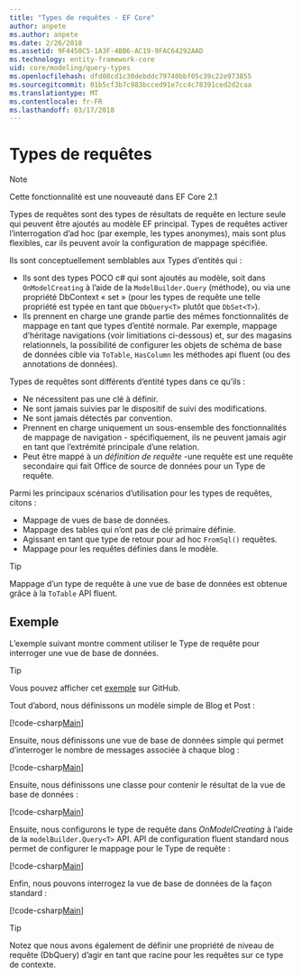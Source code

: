 ```yaml
---
title: "Types de requêtes - EF Core"
author: anpete
ms.author: anpete
ms.date: 2/26/2018
ms.assetid: 9F4450C5-1A3F-4BB6-AC19-9FAC64292AAD
ms.technology: entity-framework-core
uid: core/modeling/query-types
ms.openlocfilehash: dfd08cd1c30debddc79740bbf05c39c22e973855
ms.sourcegitcommit: 01b5cf3b7c983bcced91e7cc4c78391ced2d2caa
ms.translationtype: MT
ms.contentlocale: fr-FR
ms.lasthandoff: 03/17/2018
---
```

# <a name="query-types"></a>Types de requêtes
> [!NOTE]
> Cette fonctionnalité est une nouveauté dans EF Core 2.1

Types de requêtes sont des types de résultats de requête en lecture seule qui peuvent être ajoutés au modèle EF principal. Types de requêtes activer l’interrogation d’ad hoc (par exemple, les types anonymes), mais sont plus flexibles, car ils peuvent avoir la configuration de mappage spécifiée.

Ils sont conceptuellement semblables aux Types d’entités qui :

- Ils sont des types POCO c# qui sont ajoutés au modèle, soit dans ```OnModelCreating``` à l’aide de la ```ModelBuilder.Query``` (méthode), ou via une propriété DbContext « set » (pour les types de requête une telle propriété est typée en tant que ```DbQuery<T>``` plutôt que ```DbSet<T>```).
- Ils prennent en charge une grande partie des mêmes fonctionnalités de mappage en tant que types d’entité normale. Par exemple, mappage d’héritage navigations (voir limitiations ci-dessous) et, sur des magasins relationnels, la possibilité de configurer les objets de schéma de base de données cible via ```ToTable```, ```HasColumn``` les méthodes api fluent (ou des annotations de données).

Types de requêtes sont différents d’entité types dans ce qu’ils :

- Ne nécessitent pas une clé à définir.
- Ne sont jamais suivies par le dispositif de suivi des modifications.
- Ne sont jamais détectés par convention.
- Prennent en charge uniquement un sous-ensemble des fonctionnalités de mappage de navigation - spécifiquement, ils ne peuvent jamais agir en tant que l’extrémité principale d’une relation.
- Peut être mappé à un _définition de requête_ -une requête est une requête secondaire qui fait Office de source de données pour un Type de requête.

Parmi les principaux scénarios d’utilisation pour les types de requêtes, citons :

- Mappage de vues de base de données.
- Mappage des tables qui n’ont pas de clé primaire définie.
- Agissant en tant que type de retour pour ad hoc ```FromSql()``` requêtes.
- Mappage pour les requêtes définies dans le modèle.

> [!TIP]
> Mappage d’un type de requête à une vue de base de données est obtenue grâce à la ```ToTable``` API fluent.

## <a name="example"></a>Exemple

L’exemple suivant montre comment utiliser le Type de requête pour interroger une vue de base de données.

> [!TIP]
> Vous pouvez afficher cet [exemple](https://github.com/aspnet/EntityFrameworkCore/tree/dev/samples/QueryTypes) sur GitHub.

Tout d’abord, nous définissons un modèle simple de Blog et Post :

[!code-csharp[Main](../../../efcore-dev/samples/QueryTypes/Program.cs#Entities)]

Ensuite, nous définissons une vue de base de données simple qui permet d’interroger le nombre de messages associée à chaque blog :

[!code-csharp[Main](../../../efcore-dev/samples/QueryTypes/Program.cs#View)]

Ensuite, nous définissons une classe pour contenir le résultat de la vue de base de données :

[!code-csharp[Main](../../../efcore-dev/samples/QueryTypes/Program.cs#QueryType)]

Ensuite, nous configurons le type de requête dans _OnModelCreating_ à l’aide de la ```modelBuilder.Query<T>``` API.
API de configuration fluent standard nous permet de configurer le mappage pour le Type de requête :

[!code-csharp[Main](../../../efcore-dev/samples/QueryTypes/Program.cs#Configuration)]

Enfin, nous pouvons interrogez la vue de base de données de la façon standard :

[!code-csharp[Main](../../../efcore-dev/samples/QueryTypes/Program.cs#Query)]

> [!TIP]
> Notez que nous avons également de définir une propriété de niveau de requête (DbQuery) d’agir en tant que racine pour les requêtes sur ce type de contexte.
